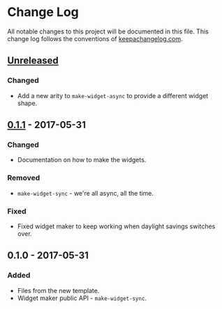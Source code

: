 # Change Log
All notable changes to this project will be documented in this file. This change log follows the conventions of [keepachangelog.com](http://keepachangelog.com/).

## [Unreleased]
### Changed
- Add a new arity to `make-widget-async` to provide a different widget shape.

## [0.1.1] - 2017-05-31
### Changed
- Documentation on how to make the widgets.

### Removed
- `make-widget-sync` - we're all async, all the time.

### Fixed
- Fixed widget maker to keep working when daylight savings switches over.

## 0.1.0 - 2017-05-31
### Added
- Files from the new template.
- Widget maker public API - `make-widget-sync`.

[Unreleased]: https://github.com/your-name/aliyun-oss-clj/compare/0.1.1...HEAD
[0.1.1]: https://github.com/your-name/aliyun-oss-clj/compare/0.1.0...0.1.1
